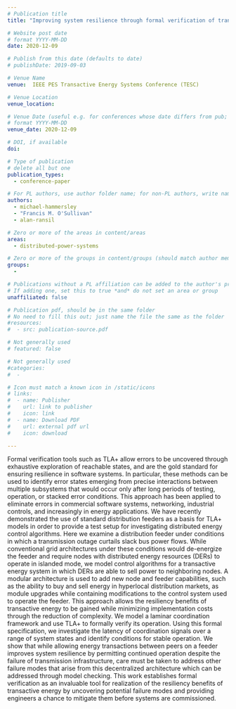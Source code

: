 ```yaml
---
# Publication title
title: "Improving system resilience through formal verification of transactive energy controls"

# Website post date
# format YYYY-MM-DD
date: 2020-12-09

# Publish from this date (defaults to date)
# publishDate: 2019-09-03

# Venue Name
venue:  IEEE PES Transactive Energy Systems Conference (TESC)

# Venue Location
venue_location: 

# Venue Date (useful e.g. for conferences whose date differs from pub; defaults to date)
# format YYYY-MM-DD
venue_date: 2020-12-09

# DOI, if available
doi:

# Type of publication
# delete all but one
publication_types:
  - conference-paper

# For PL authors, use author folder name; for non-PL authors, write name as in paper within ""
authors:
  - michael-hammersley
  - "Francis M. O'Sullivan"
  - alan-ransil

# Zero or more of the areas in content/areas
areas:
  - distributed-power-systems

# Zero or more of the groups in content/groups (should match author membership)
groups:
  -

# Publications without a PL affiliation can be added to the author's profile without showing up elsewhere
# If adding one, set this to true *and* do not set an area or group
unaffiliated: false

# Publication pdf, should be in the same folder
# No need to fill this out; just name the file the same as the folder
#resources:
#  - src: publication-source.pdf

# Not generally used
# featured: false

# Not generally used
#categories:
#  -

# Icon must match a known icon in /static/icons
# links:
#  - name: Publisher
#    url: link to publisher
#    icon: link
#  - name: Download PDF
#    url: external pdf url
#    icon: download

---
```


Formal verification tools such as TLA+ allow errors
to be uncovered through exhaustive exploration of reachable
states, and are the gold standard for ensuring resilience in
software systems. In particular, these methods can be used to
identify error states emerging from precise interactions between
multiple subsystems that would occur only after long periods of
testing, operation, or stacked error conditions. This approach
has been applied to eliminate errors in commercial software
systems, networking, industrial controls, and increasingly in
energy applications. We have recently demonstrated the use
of standard distribution feeders as a basis for TLA+ models
in order to provide a test setup for investigating distributed
energy control algorithms. Here we examine a distribution feeder
under conditions in which a transmission outage curtails slack
bus power flows. While conventional grid architectures under
these conditions would de-energize the feeder and require nodes
with distributed energy resources (DERs) to operate in islanded
mode, we model control algorithms for a transactive energy
system in which DERs are able to sell power to neighboring
nodes. A modular architecture is used to add new node and
feeder capabilities, such as the ability to buy and sell energy
in hyperlocal distribution markets, as module upgrades while
containing modifications to the control system used to operate the
feeder. This approach allows the resiliency benefits of transactive
energy to be gained while minimizing implementation costs
through the reduction of complexity. We model a laminar
coordination framework and use TLA+ to formally verify its
operation. Using this formal specification, we investigate the
latency of coordination signals over a range of system states
and identify conditions for stable operation. We show that while
allowing energy transactions between peers on a feeder improves
system resilience by permitting continued operation despite the
failure of transmission infrastructure, care must be taken to
address other failure modes that arise from this decentralized
architecture which can be addressed through model checking.
This work establishes formal verification as an invaluable tool
for realization of the resiliency benefits of transactive energy by
uncovering potential failure modes and providing engineers a
chance to mitigate them before systems are commissioned.
